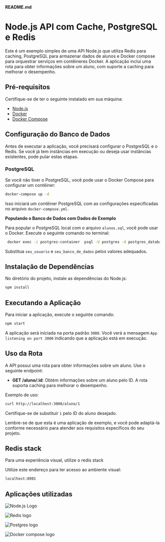 **README.md**

# Node.js API com Cache, PostgreSQL e Redis

Este é um exemplo simples de uma API Node.js que utiliza Redis para caching, PostgreSQL para armazenar dados de alunos e Docker compose para orquestrar serviços em contêineres Docker. A aplicação inclui uma rota para obter informações sobre um aluno, com suporte a caching para melhorar o desempenho.

## Pré-requisitos

Certifique-se de ter o seguinte instalado em sua máquina:

- [Node.js](https://nodejs.org/)
- [Docker](https://www.docker.com/)
- [Docker Compose](https://docs.docker.com/compose/)

## Configuração do Banco de Dados

Antes de executar a aplicação, você precisará configurar o PostgreSQL e o Redis. Se você já tem instâncias em execução ou deseja usar instâncias existentes, pode pular estas etapas.

### PostgreSQL

Se você não tiver o PostgreSQL, você pode usar o Docker Compose para configurar um contêiner:

```bash
docker-compose up -d
```

Isso iniciará um contêiner PostgreSQL com as configurações especificadas no arquivo `docker-compose.yml`.

**Populando o Banco de Dados com Dados de Exemplo**

Para popular o PostgreSQL local com o arquivo `alunos.sql`, você pode usar o Docker. Execute o seguinte comando no terminal:

```bash
 docker exec -i postgres-container  psql -U postgres -d postgres_database  < alunos.sql
```

Substitua `seu_usuario` e `seu_banco_de_dados` pelos valores adequados.

## Instalação de Dependências

No diretório do projeto, instale as dependências do Node.js:

```bash
npm install
```

## Executando a Aplicação

Para iniciar a aplicação, execute o seguinte comando:

```bash
npm start
```

A aplicação será iniciada na porta padrão `3000`. Você verá a mensagem `App listening on port 3000` indicando que a aplicação está em execução.

## Uso da Rota

A API possui uma rota para obter informações sobre um aluno. Use o seguinte endpoint:

- **GET /aluno/:id**: Obtém informações sobre um aluno pelo ID. A rota suporta caching para melhorar o desempenho.

Exemplo de uso:

```bash
curl http://localhost:3000/aluno/1
```

Certifique-se de substituir `1` pelo ID do aluno desejado.

Lembre-se de que esta é uma aplicação de exemplo, e você pode adaptá-la conforme necessário para atender aos requisitos específicos do seu projeto.

## Redis stack

Para uma experiência visual, utilize o redis stack

Utilize este endereço para ter acesso ao ambiente visual:
```bash
localhost:8001
```

## Aplicações utilizadas

![Node.js Logo](https://upload.wikimedia.org/wikipedia/commons/thumb/d/d9/Node.js_logo.svg/128px-Node.js_logo.svg.png)

![Redis logo](https://upload.wikimedia.org/wikipedia/en/thumb/6/6b/Redis_Logo.svg/128px-Redis_Logo.svg.png)

![Postgres logo](https://upload.wikimedia.org/wikipedia/commons/2/29/Postgresql_elephant.svg)

![Docker compose logo](https://openwhisk.apache.org/images/deployments/logo-docker-compose-text.svg)